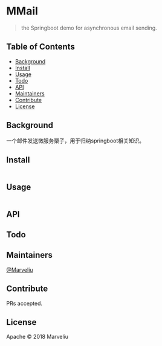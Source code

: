# MMail


> the Springboot demo for asynchronous email sending.


## Table of Contents

- [Background](#background)
- [Install](#install)
- [Usage](#usage)
- [Todo](#todo)
- [API](#api)
- [Maintainers](#maintainers)
- [Contribute](#contribute)
- [License](#license)

## Background

一个邮件发送微服务栗子，用于归纳springboot相关知识。

## Install

```
```

## Usage

```
```

## API

## Todo


## Maintainers

[@Marveliu](https://github.com/Marveliu)

## Contribute

PRs accepted.


## License

Apache © 2018 Marveliu
